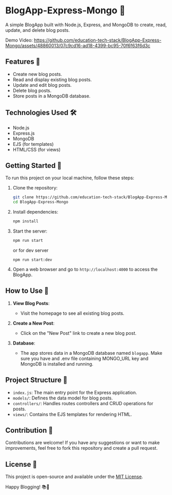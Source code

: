 # BlogApp-Express-Mongo 📝

A simple BlogApp built with Node.js, Express, and MongoDB to create, read, update, and delete blog posts.

Demo Video:
https://github.com/education-tech-stack/BlogApp-Express-Mongo/assets/48860013/07c9cd16-ad18-4399-bc95-70f6f63f6d3c

## Features 🚀

- Create new blog posts.
- Read and display existing blog posts.
- Update and edit blog posts.
- Delete blog posts.
- Store posts in a MongoDB database.

## Technologies Used 🛠️

- Node.js
- Express.js
- MongoDB
- EJS (for templates)
- HTML/CSS (for views)

## Getting Started 🏁

To run this project on your local machine, follow these steps:

1. Clone the repository:

   ```bash
   git clone https://github.com/education-tech-stack/BlogApp-Express-Mongo.git
   cd BlogApp-Express-Mongo
   ```

2. Install dependencies:

   ```bash
   npm install
   ```

3. Start the server:

   ```bash
   npm run start
   ```
   or for dev server
   ```
   npm run start:dev
   ```   

5. Open a web browser and go to `http://localhost:4000` to access the BlogApp.

## How to Use 📖

1. **View Blog Posts**:
   - Visit the homepage to see all existing blog posts.

2. **Create a New Post**:
   - Click on the "New Post" link to create a new blog post.

5. **Database**:
   - The app stores data in a MongoDB database named `blogapp`. Make sure you have and .env file containing MONGO_URL key and MongoDB is installed and running.

## Project Structure 📂

- `index.js`: The main entry point for the Express application.
- `models/`: Defines the data model for blog posts.
- `controllers/`: Handles routes controllers and CRUD operations for posts.
- `views/`: Contains the EJS templates for rendering HTML.

## Contribution 🤝

Contributions are welcome! If you have any suggestions or want to make improvements, feel free to fork this repository and create a pull request.

## License 📜

This project is open-source and available under the [MIT License](LICENSE).

Happy Blogging! 📚📰
